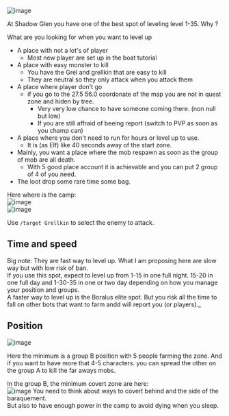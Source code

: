 ![image](https://github.com/EloiStree/HelloWarcraftQAXR/assets/20149493/b3ee0283-6340-49aa-bdbb-ba45d3df157b)

  

At Shadow Glen you have one of the best spot of leveling level 1-35.
Why ?

What are you looking for when you want to level up
- A place with not a lot's of player
  - Most new player are set up in the boat tutorial
- A place with easy monster to kill
  - You have the Grel and grellkin  that are easy to kill
  - They are neutral so they only attack when you attack them
- A place where player don't go
  - if you go to the 27.5 56.0 coordonate of the map you are not in quest zone and hiden by tree.
    - Very very low chance to have someone coming there. (non null but low)
    - If you are still affraid of beeing report (switch to PVP as soon as you champ can)
- A place where you don't need to run for hours or level up to use.
  - It is (as Elf) like 40 seconds away of the start zone. 
- Mainly, you want a place where the mob respawn as soon as the group of mob are all death.
  - With 5 good place account it is achievable and you can put 2 group of 4 of you need.
- The loot drop some rare time some bag.

  

Here where is the camp:  
![image](https://github.com/EloiStree/HelloWarcraftQAXR/assets/20149493/fb7257e0-e861-4f23-9d6b-962a05789aeb)  
![image](https://github.com/EloiStree/HelloWarcraftQAXR/assets/20149493/40ebe122-7272-4cf8-9f3c-ca0473f0c62f)



Use `/target Grellkin` to select the enemy to attack.


## Time and speed
Big note: They are fast way to level up. What I am proposing here are slow way but with low risk of ban.  
If you use this spot, expect to level up from 1-15 in one full night. 15-20 in one full day and 1-30-35 in one or two day depending on how you manage your position and groups.  
A faster way to level up is the Boralus elite spot. But you risk all the time to fall on other bots that want to farm andd will report you (or players)._


## Position

![image](https://github.com/EloiStree/HelloWarcraftQAXR/assets/20149493/ad24827b-50d7-44d4-8706-45c6cd621b62)

Here the minimum is a group B position with 5 people farming the zone.
And if you want to have more that 4-5 characters. you can spread the other on the group A to kill the far aways mobs.


In the group B, the minimum covert zone are here:   
![image](https://github.com/EloiStree/HelloWarcraftQAXR/assets/20149493/022b2823-8da9-4903-a2d9-5bda42e8fc4a)
You need to think about ways to covert behind and the side of the baraquement.   
But also to have enough power in the camp to avoid dying when you sleep.  





